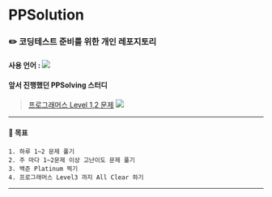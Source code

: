 # PPSolution
### :pencil2:  코딩테스트 준비를 위한 개인 레포지토리
#### 사용 언어 : <img src="https://img.shields.io/badge/Java-007396?style=flat&logo=Java&logoColor=white"/>
#### 앞서 진행했던 PPSolving 스터디 
  >[프로그래머스 Level 1,2 문제](https://github.com/PPSolving/programmers/tree/main/kbm6609)  <img src="https://img.shields.io/badge/GitHub-181717?style=flat&logo=GitHub&logoColor=white"/>
***

#### :page_with_curl: 목표 
    1. 하루 1~2 문제 풀기 
    2. 주 마다 1~2문제 이상 고난이도 문제 풀기
    3. 백준 Platinum 찍기 
    4. 프로그래머스 Level3 까지 All Clear 하기 

***

## 
